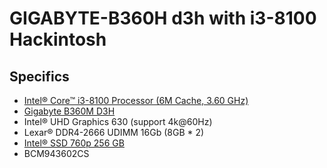 # GIGABYTE-B360H d3h with i3-8100 Hackintosh

## Specifics

- [Intel® Core™ i3-8100 Processor (6M Cache, 3.60 GHz)](https://ark.intel.com/content/www/us/en/ark/products/126688/intel-core-i3-8100-processor-6m-cache-3-60-ghz.html)
- [Gigabyte B360M D3H](https://www.gigabyte.cn/Motherboard/B360M-D3H-rev-10)
- Intel® UHD Graphics 630 (support 4k@60Hz)
- Lexar® DDR4-2666 UDIMM 16Gb (8GB * 2)
- [Intel® SSD 760p 256 GB](https://ark.intel.com/content/www/us/en/ark/products/134583/intel-ssd-760p-series-256gb-m-2-80mm-pcie-3-0-x4-3d2-tlc.html)
- BCM943602CS
